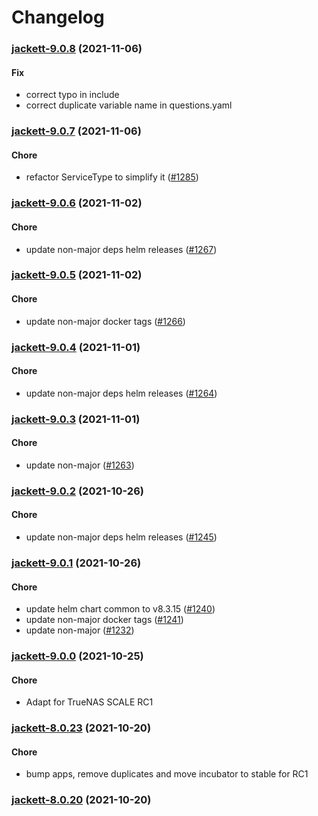 # Changelog<br>


<a name="jackett-9.0.8"></a>
### [jackett-9.0.8](https://github.com/truecharts/apps/compare/jackett-9.0.7...jackett-9.0.8) (2021-11-06)

#### Fix

* correct typo in include
* correct duplicate variable name in questions.yaml



<a name="jackett-9.0.7"></a>
### [jackett-9.0.7](https://github.com/truecharts/apps/compare/jackett-9.0.6...jackett-9.0.7) (2021-11-06)

#### Chore

* refactor ServiceType to simplify it ([#1285](https://github.com/truecharts/apps/issues/1285))



<a name="jackett-9.0.6"></a>
### [jackett-9.0.6](https://github.com/truecharts/apps/compare/jackett-9.0.5...jackett-9.0.6) (2021-11-02)

#### Chore

* update non-major deps helm releases ([#1267](https://github.com/truecharts/apps/issues/1267))



<a name="jackett-9.0.5"></a>
### [jackett-9.0.5](https://github.com/truecharts/apps/compare/jackett-9.0.4...jackett-9.0.5) (2021-11-02)

#### Chore

* update non-major docker tags ([#1266](https://github.com/truecharts/apps/issues/1266))



<a name="jackett-9.0.4"></a>
### [jackett-9.0.4](https://github.com/truecharts/apps/compare/jackett-9.0.3...jackett-9.0.4) (2021-11-01)

#### Chore

* update non-major deps helm releases ([#1264](https://github.com/truecharts/apps/issues/1264))



<a name="jackett-9.0.3"></a>
### [jackett-9.0.3](https://github.com/truecharts/apps/compare/jackett-9.0.2...jackett-9.0.3) (2021-11-01)

#### Chore

* update non-major ([#1263](https://github.com/truecharts/apps/issues/1263))



<a name="jackett-9.0.2"></a>
### [jackett-9.0.2](https://github.com/truecharts/apps/compare/jackett-9.0.1...jackett-9.0.2) (2021-10-26)

#### Chore

* update non-major deps helm releases ([#1245](https://github.com/truecharts/apps/issues/1245))



<a name="jackett-9.0.1"></a>
### [jackett-9.0.1](https://github.com/truecharts/apps/compare/jackett-9.0.0...jackett-9.0.1) (2021-10-26)

#### Chore

* update helm chart common to v8.3.15 ([#1240](https://github.com/truecharts/apps/issues/1240))
* update non-major docker tags ([#1241](https://github.com/truecharts/apps/issues/1241))
* update non-major ([#1232](https://github.com/truecharts/apps/issues/1232))



<a name="jackett-9.0.0"></a>
### [jackett-9.0.0](https://github.com/truecharts/apps/compare/jackett-8.0.23...jackett-9.0.0) (2021-10-25)

#### Chore

* Adapt for TrueNAS SCALE RC1



<a name="jackett-8.0.23"></a>
### [jackett-8.0.23](https://github.com/truecharts/apps/compare/jackett-8.0.22...jackett-8.0.23) (2021-10-20)

#### Chore

* bump apps, remove duplicates and move incubator to stable for RC1



<a name="jackett-8.0.20"></a>
### [jackett-8.0.20](https://github.com/truecharts/apps/compare/jackett-8.0.19...jackett-8.0.20) (2021-10-20)

